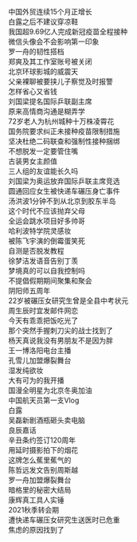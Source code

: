 中国外贸连续15个月正增长  
白露之后不建议穿凉鞋  
我国超9.69亿人完成新冠疫苗全程接种  
微信头像会不会影响第一印象  
罗一舟的韧性搭档  
郑爽及其工作室账号被关闭  
北京环球影城的威震天  
父亲裸聊被要挟儿子察觉及时报警  
怎样省心又省钱  
刘国梁提名国际乒联副主席  
原来高情商沟通是糊弄学  
72岁老人为杭州城种十万株凌霄花  
国务院要求纠正未接种疫苗限制措施  
坚决杜绝二码联查和强制性接种捆绑  
不想脱发一定要管住嘴  
古装男女主颜值  
三人组的友谊能长久吗  
刘国梁为奥运放弃国际乒联主席竞选  
圆通回应女生被快递车碾压身亡事件  
汤洪波1分钟不到从北京到胶东半岛  
这个时代不应该抛弃父母  
全运会跳水项目好多帅哥  
哈利波特学院灵感妆  
被陈飞宇演的倒霉蛋笑死  
自测是否脱发教程  
徐梦洁发语音告别丁羡  
梦境真的可以自我控制吗  
不提倡假期期间聚集和聚会  
阴阳师五周年  
22岁被碾压女研究生曾是全县中考状元  
周生辰时宜发邮件网恋  
今天有乖乖把饭吃光了  
那个突然手握刺刀尖的战士找到了  
杨天真说我没有男朋友不是因为胖  
王一博洛阳电台主播  
孔雪儿加盟爆裂舞台  
湿发纯欲妆  
大有可为的我开播  
国漫全明星为北京冬奥加油  
中国航天员第一支Vlog  
白露  
吴磊新剧酒瓶砸头卖电脑  
良辰嘉话  
辛丑条约签订120周年  
用延时摄影拍下的烟花  
这牌怎么蕉里蕉气的  
陈哲远发文告别周斯越  
罗一舟加盟爆裂舞台  
暗格里的秘密大结局  
康辉真工具人实锤  
2021秋季转会期  
遭快递车碾压女研究生送医时已危重  
焦虑的原因找到了  
